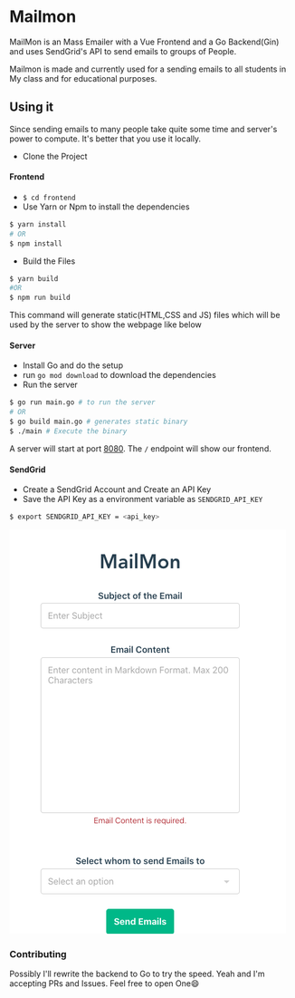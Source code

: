 # Mailmon
MailMon is an Mass Emailer with a Vue Frontend and a Go Backend(Gin) and uses SendGrid's API to send emails to groups of People.

Mailmon is made and currently used for a sending emails to all students in My class and for educational purposes. 

## Using it
Since sending emails to many people take quite some time and server's power to compute. It's better that you use it locally.
- Clone the Project
#### Frontend

- `$ cd frontend`
- Use Yarn or Npm to install the dependencies
```bash
$ yarn install
# OR
$ npm install
```
- Build the Files
```bash
$ yarn build
#OR
$ npm run build
```
This command will generate static(HTML,CSS and JS) files which will be used by the server to show the webpage like below

#### Server
- Install Go and do the setup
- run `go mod download` to download the dependencies
- Run the server

```bash
$ go run main.go # to run the server 
# OR
$ go build main.go # generates static binary
$ ./main # Execute the binary
```

A server will start at port [8080](http://localhost:8080). The `/` endpoint will show our frontend.

#### SendGrid

- Create a SendGrid Account and Create an API Key
- Save the API Key as a environment variable as `SENDGRID_API_KEY`
  
```bash
$ export SENDGRID_API_KEY = <api_key>
```

![](/frontend/mailmon-fd.png)

### Contributing
Possibly I'll rewrite the backend to Go to try the speed. Yeah and I'm accepting PRs and Issues. Feel free to open One😄
